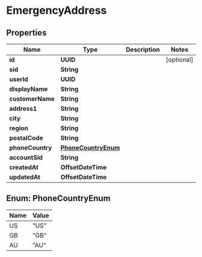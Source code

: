 

# EmergencyAddress


## Properties

| Name | Type | Description | Notes |
|------------ | ------------- | ------------- | -------------|
|**id** | **UUID** |  |  [optional] |
|**sid** | **String** |  |  |
|**userId** | **UUID** |  |  |
|**displayName** | **String** |  |  |
|**customerName** | **String** |  |  |
|**address1** | **String** |  |  |
|**city** | **String** |  |  |
|**region** | **String** |  |  |
|**postalCode** | **String** |  |  |
|**phoneCountry** | [**PhoneCountryEnum**](#PhoneCountryEnum) |  |  |
|**accountSid** | **String** |  |  |
|**createdAt** | **OffsetDateTime** |  |  |
|**updatedAt** | **OffsetDateTime** |  |  |



## Enum: PhoneCountryEnum

| Name | Value |
|---- | -----|
| US | &quot;US&quot; |
| GB | &quot;GB&quot; |
| AU | &quot;AU&quot; |




